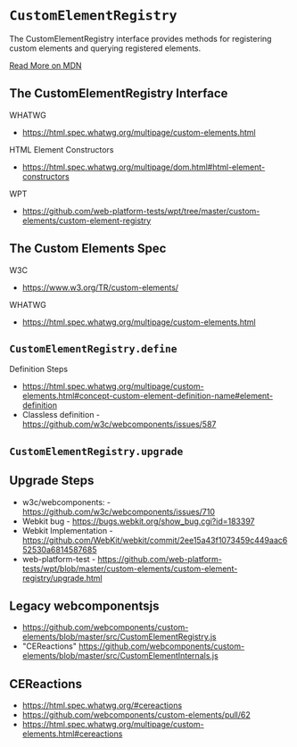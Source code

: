 # `CustomElementRegistry`

The CustomElementRegistry interface provides methods for registering custom elements and querying registered elements.

[Read More on MDN](https://developer.mozilla.org/en-US/docs/Web/API/CustomElementRegistry)


## The CustomElementRegistry Interface

WHATWG
  - https://html.spec.whatwg.org/multipage/custom-elements.html

HTML Element Constructors
  - https://html.spec.whatwg.org/multipage/dom.html#html-element-constructors

WPT
  - https://github.com/web-platform-tests/wpt/tree/master/custom-elements/custom-element-registry


## The Custom Elements Spec

W3C
  - https://www.w3.org/TR/custom-elements/

WHATWG
  - https://html.spec.whatwg.org/multipage/custom-elements.html


## `CustomElementRegistry.define`

Definition Steps
  - https://html.spec.whatwg.org/multipage/custom-elements.html#concept-custom-element-definition-name#element-definition
  - Classless definition - https://github.com/w3c/webcomponents/issues/587


## `CustomElementRegistry.upgrade`

Upgrade Steps
  - 
  - w3c/webcomponents: - https://github.com/w3c/webcomponents/issues/710
  - Webkit bug - https://bugs.webkit.org/show_bug.cgi?id=183397
  - Webkit Implementation - https://github.com/WebKit/webkit/commit/2ee15a43f1073459c449aac652530a6814587685
  - web-platform-test - https://github.com/web-platform-tests/wpt/blob/master/custom-elements/custom-element-registry/upgrade.html


## Legacy webcomponentsjs

   - https://github.com/webcomponents/custom-elements/blob/master/src/CustomElementRegistry.js
   - "CEReactions" https://github.com/webcomponents/custom-elements/blob/master/src/CustomElementInternals.js


## CEReactions
   - https://html.spec.whatwg.org/#cereactions
   - https://github.com/webcomponents/custom-elements/pull/62
   - https://html.spec.whatwg.org/multipage/custom-elements.html#cereactions
